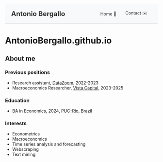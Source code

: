 <!-- Navigation Bar -->
<div style="background: #f8f9fa; padding: 10px 20px; border-bottom: 1px solid #ddd; display: flex; align-items: center;">
    <span style="font-size: 22px; font-weight: bold; margin-right: auto; color: #333;">Antonio Bergallo</span>
    <a href="index.html" style="color: #333; text-decoration: none; padding: 10px 15px;">Home 📄</a>
    <a href="contact.html" style="color: #333; text-decoration: none; padding: 10px 15px;">Contact ✉️</a>
</div>

# AntonioBergallo.github.io

## About me

### Previous positions
- Research assistant, [DataZoom](https://www.econ.puc-rio.br/datazoom/index.html), 2022-2023
- Macroeconomics Researcher, [Vista Capital](https://vistacapital.com.br/), 2023-2025

### Education
- BA in Economics, 2024, [PUC-Rio](https://www.econ.puc-rio.br/), Brazil

### Interests
- Econometrics
- Macroeconomics
- Time series analysis and forecasting
- Webscraping
- Text mining


